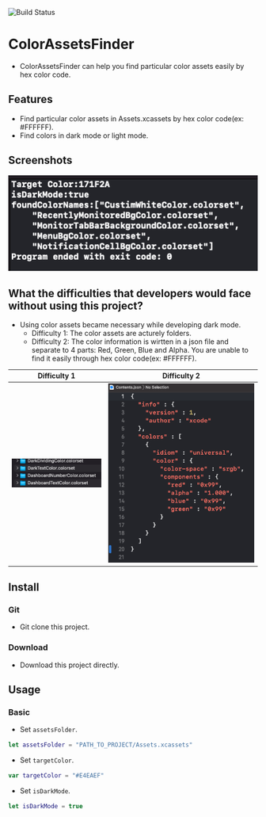 ![Build Status](https://img.shields.io/badge/build-%20passing%20-brightgreen.svg)

# ColorAssetsFinder 

- ColorAssetsFinder can help you find particular color assets easily by hex color code.

## Features
- Find particular color assets in Assets.xcassets by hex color code(ex: #FFFFFF).
- Find colors in dark mode or light mode.

## Screenshots
![Result](./ScreenShots/demo3.png)

## What the difficulties that developers would face without using this project?
- Using color assets became necessary while developing dark mode.
    - Difficulty 1: The color assets are acturely folders. 
    - Difficulty 2: The color information is wirtten in a json file and separate to 4 parts: Red, Green, Blue and Alpha. You are unable to find it easily through hex color code(ex: #FFFFFF).

| Difficulty 1 | Difficulty 2 |
|:---:|:---:|
| ![Difficulty 1](./ScreenShots/demo1.png) | ![Difficulty 2](./ScreenShots/demo2.png) |

## Install
### Git
- Git clone this project.
### Download
- Download this project directly.

## Usage

### Basic
- Set `assetsFolder`.
```swift
let assetsFolder = "PATH_TO_PROJECT/Assets.xcassets"
```

- Set `targetColor`.
```swift
var targetColor = "#E4EAEF"
```

- Set `isDarkMode`.
```swift
let isDarkMode = true
```
